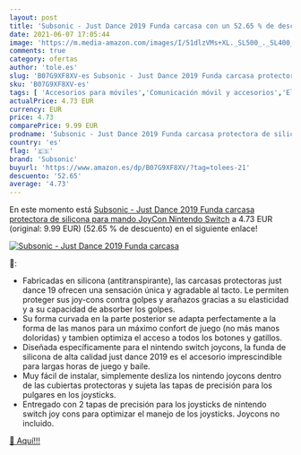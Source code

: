```yaml
---
layout: post
title: 'Subsonic - Just Dance 2019 Funda carcasa con un 52.65 % de descuento'
date: 2021-06-07 17:05:44
image: 'https://m.media-amazon.com/images/I/51dlzVMs+XL._SL500_._SL400_.jpg'
comments: true
category: ofertas
author: 'tole.es'
slug: 'B07G9XF8XV-es Subsonic - Just Dance 2019 Funda carcasa protectora de...'
sku: 'B07G9XF8XV-es'
tags: [ 'Accesorios para móviles','Comunicación móvil y accesorios','Electrónica','Fundas y carcasas para teléfonos móviles','Hardware y juegos para Nintendo Switch','Videojuegos','nintendo','subsonic', ]
actualPrice: 4.73 EUR
currency: EUR
price: 4.73
comparePrice: 9.99 EUR
prodname: 'Subsonic - Just Dance 2019 Funda carcasa protectora de silicona para mando JoyCon Nintendo Switch'
country: 'es'
flag: '🇪🇸'
brand: 'Subsonic'
buyurl: 'https://www.amazon.es/dp/B07G9XF8XV/?tag=tolees-21'
descuento: '52.65'
average: '4.73'
---
```


En este momento está [Subsonic - Just Dance 2019 Funda carcasa protectora de silicona para mando JoyCon Nintendo Switch](https://www.amazon.es/dp/B07G9XF8XV/?tag=tolees-21) a 4.73 EUR (original: 9.99 EUR) (52.65 %  de descuento) en el siguiente enlace!

[![Subsonic - Just Dance 2019 Funda carcasa](https://m.media-amazon.com/images/I/51dlzVMs+XL._SL500_._SL400_.jpg)](https://www.amazon.es/dp/B07G9XF8XV/?tag=tolees-21)

🔎:

- Fabricadas en silicona (antitranspirante), las carcasas protectoras just dance 19 ofrecen una sensación única y agradable al tacto. Le permiten proteger sus joy-cons contra golpes y arañazos gracias a su elasticidad y a su capacidad de absorber los golpes.
- Su forma curvada en la parte posterior se adapta perfectamente a la forma de las manos para un máximo confort de juego (no más manos doloridas) y tambien optimiza el acceso a todos los botones y gatillos.
- Diseñada específicamente para el nintendo switch joycons, la funda de silicona de alta calidad just dance 2019 es el accesorio imprescindible para largas horas de juego y baile.
- Muy fácil de instalar, simplemente desliza los nintendo joycons dentro de las cubiertas protectoras y sujeta las tapas de precisión para los pulgares en los joysticks.
- Entregado con 2 tapas de precisión para los joysticks de nintendo switch joy cons para optimizar el manejo de los joysticks. Joycons no incluido.

[🛒 Aquí!!!](https://www.amazon.es/dp/B07G9XF8XV/?tag=tolees-21)

